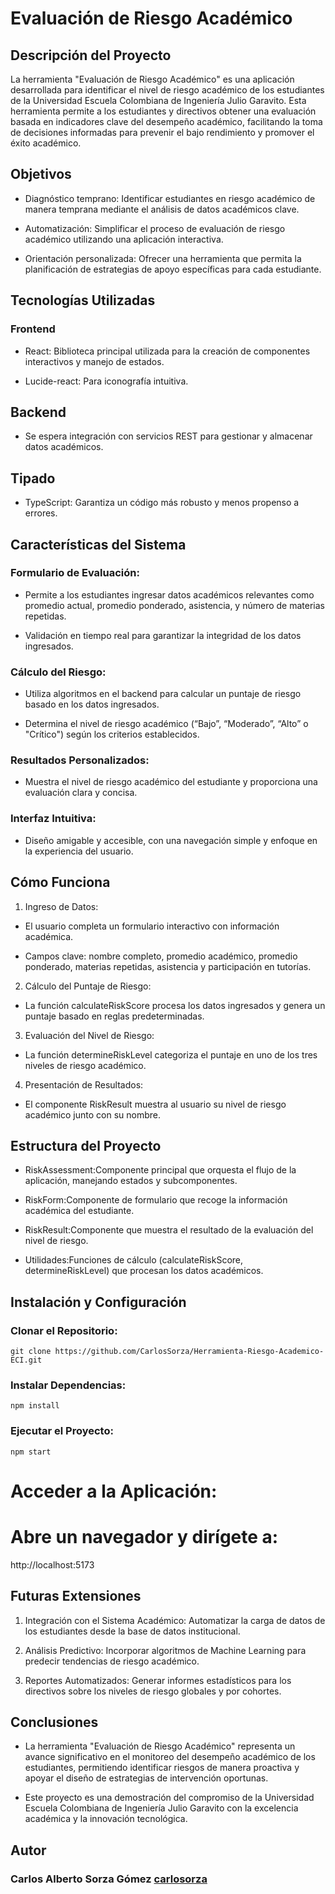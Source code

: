 # Evaluación de Riesgo Académico

## Descripción del Proyecto

La herramienta "Evaluación de Riesgo Académico" es una aplicación desarrollada para identificar el nivel de riesgo académico de los estudiantes de la Universidad Escuela Colombiana de Ingeniería Julio Garavito. Esta herramienta permite a los estudiantes y directivos obtener una evaluación basada en indicadores clave del desempeño académico, facilitando la toma de decisiones informadas para prevenir el bajo rendimiento y promover el éxito académico.

## Objetivos

- Diagnóstico temprano: Identificar estudiantes en riesgo académico de manera temprana mediante el análisis de datos académicos clave.

- Automatización: Simplificar el proceso de evaluación de riesgo académico utilizando una aplicación interactiva.

- Orientación personalizada: Ofrecer una herramienta que permita la planificación de estrategias de apoyo específicas para cada estudiante.

## Tecnologías Utilizadas

### Frontend

- React: Biblioteca principal utilizada para la creación de componentes interactivos y manejo de estados.

- Lucide-react: Para iconografía intuitiva.

## Backend

- Se espera integración con servicios REST para gestionar y almacenar datos académicos.

## Tipado

- TypeScript: Garantiza un código más robusto y menos propenso a errores.

## Características del Sistema

### Formulario de Evaluación:

- Permite a los estudiantes ingresar datos académicos relevantes como promedio actual, promedio ponderado, asistencia, y número de materias repetidas.

- Validación en tiempo real para garantizar la integridad de los datos ingresados.

### Cálculo del Riesgo:

- Utiliza algoritmos en el backend para calcular un puntaje de riesgo basado en los datos ingresados.

- Determina el nivel de riesgo académico (“Bajo”, “Moderado”, “Alto” o "Crítico") según los criterios establecidos.

### Resultados Personalizados:

- Muestra el nivel de riesgo académico del estudiante y proporciona una evaluación clara y concisa.

### Interfaz Intuitiva:

- Diseño amigable y accesible, con una navegación simple y enfoque en la experiencia del usuario.

## Cómo Funciona

1. Ingreso de Datos:

- El usuario completa un formulario interactivo con información académica.

- Campos clave: nombre completo, promedio académico, promedio ponderado, materias repetidas, asistencia y participación en tutorías.

2. Cálculo del Puntaje de Riesgo:

- La función calculateRiskScore procesa los datos ingresados y genera un puntaje basado en reglas predeterminadas.

3. Evaluación del Nivel de Riesgo:

- La función determineRiskLevel categoriza el puntaje en uno de los tres niveles de riesgo académico.

4. Presentación de Resultados:

- El componente RiskResult muestra al usuario su nivel de riesgo académico junto con su nombre.

## Estructura del Proyecto

- RiskAssessment:Componente principal que orquesta el flujo de la aplicación, manejando estados y subcomponentes.

- RiskForm:Componente de formulario que recoge la información académica del estudiante.

- RiskResult:Componente que muestra el resultado de la evaluación del nivel de riesgo.

- Utilidades:Funciones de cálculo (calculateRiskScore, determineRiskLevel) que procesan los datos académicos.

## Instalación y Configuración


### Clonar el Repositorio:
```
git clone https://github.com/CarlosSorza/Herramienta-Riesgo-Academico-ECI.git
```
### Instalar Dependencias:
```
npm install
```
### Ejecutar el Proyecto:
```
npm start
```
# Acceder a la Aplicación:
# Abre un navegador y dirígete a:
http://localhost:5173

## Futuras Extensiones

1. Integración con el Sistema Académico: Automatizar la carga de datos de los estudiantes desde la base de datos institucional.

2. Análisis Predictivo: Incorporar algoritmos de Machine Learning para predecir tendencias de riesgo académico.

3. Reportes Automatizados: Generar informes estadísticos para los directivos sobre los niveles de riesgo globales y por cohortes.

## Conclusiones

- La herramienta "Evaluación de Riesgo Académico" representa un avance significativo en el monitoreo del desempeño académico de los estudiantes, permitiendo identificar riesgos de manera proactiva y apoyar el diseño de estrategias de intervención oportunas. 

- Este proyecto es una demostración del compromiso de la Universidad Escuela Colombiana de Ingeniería Julio Garavito con la excelencia académica y la innovación tecnológica.

## Autor

### Carlos Alberto Sorza Gómez [carlosorza](https://github.com/CarlosSorza)
